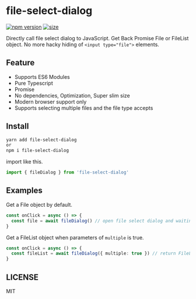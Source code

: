 # file-select-dialog

[![npm version](https://img.shields.io/npm/v/file-select-dialog.svg?style=flat)](https://www.npmjs.com/package/file-select-dialog)
[![size](https://img.shields.io/bundlephobia/min/file-select-dialog)](https://img.shields.io/bundlephobia/min/file-select-dialog)

Directly call file select dialog to JavaScript.
Get Back Promise File or FileList object.
No more hacky hiding of `<input type="file">` elements.

## Feature

- Supports ES6 Modules
- Pure Typescript
- Promise
- No dependencies, Optimization, Super slim size
- Modern browser support only
- Supports selecting multiple files and the file type accepts

## Install

```bash
yarn add file-select-dialog
or
npm i file-select-dialog
```

import like this.

```ts
import { fileDialog } from 'file-select-dialog'
```

## Examples

Get a File object by default.

```ts
const onClick = async () => {
  const file = await fileDialog() // open file select dialog and waiting user selection then return File object. Your editor suggest File object types.
}
```

Get a FileList object when parameters of `multiple` is true.

```ts
const onClick = async () => {
  const fileList = await fileDialog({ multiple: true }) // return FileList object. Your editor suggest FileList object types.
}
```

## LICENSE

MIT
